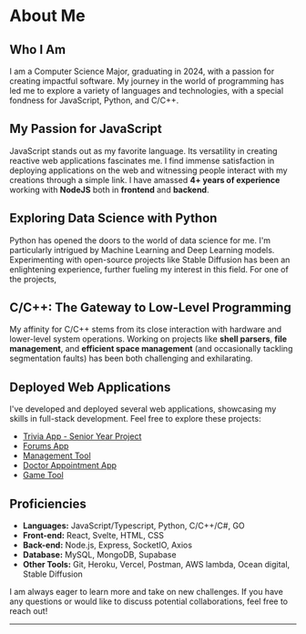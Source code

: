 # About Me

## Who I Am
I am a Computer Science Major, graduating in 2024, with a passion for creating impactful software. My journey in the world of programming has led me to explore a variety of languages and technologies, with a special fondness for JavaScript, Python, and C/C++.

## My Passion for JavaScript
JavaScript stands out as my favorite language. Its versatility in creating reactive web applications fascinates me. I find immense satisfaction in deploying applications on the web and witnessing people interact with my creations through a simple link. I have amassed **4+ years of experience** working with **NodeJS** both in **frontend** and **backend**.

## Exploring Data Science with Python
Python has opened the doors to the world of data science for me. I'm particularly intrigued by Machine Learning and Deep Learning models. Experimenting with open-source projects like Stable Diffusion has been an enlightening experience, further fueling my interest in this field. For one of the projects, 

## C/C++: The Gateway to Low-Level Programming
My affinity for C/C++ stems from its close interaction with hardware and lower-level system operations. Working on projects like **shell parsers**, **file management**, and **efficient space management** (and occasionally tackling segmentation faults) has been both challenging and exhilarating.

## Deployed Web Applications
I've developed and deployed several web applications, showcasing my skills in full-stack development. Feel free to explore these projects:

- [Trivia App - Senior Year Project](https://p01-jam.vercel.app/)
- [Forums App](https://ldfx.vercel.app/)
- [Management Tool](https://not-dnd-tool.vercel.app/)
- [Doctor Appointment App](https://dhd-dom.vercel.app/)
- [Game Tool](https://random-civ-plus.vercel.app/)

## Proficiencies
- **Languages:** JavaScript/Typescript, Python, C/C++/C#, GO
- **Front-end:** React, Svelte, HTML, CSS
- **Back-end:** Node.js, Express, SocketIO, Axios
- **Database:** MySQL, MongoDB, Supabase
- **Other Tools:** Git, Heroku, Vercel, Postman, AWS lambda, Ocean digital, Stable Diffusion

I am always eager to learn more and take on new challenges. If you have any questions or would like to discuss potential collaborations, feel free to reach out!

---
